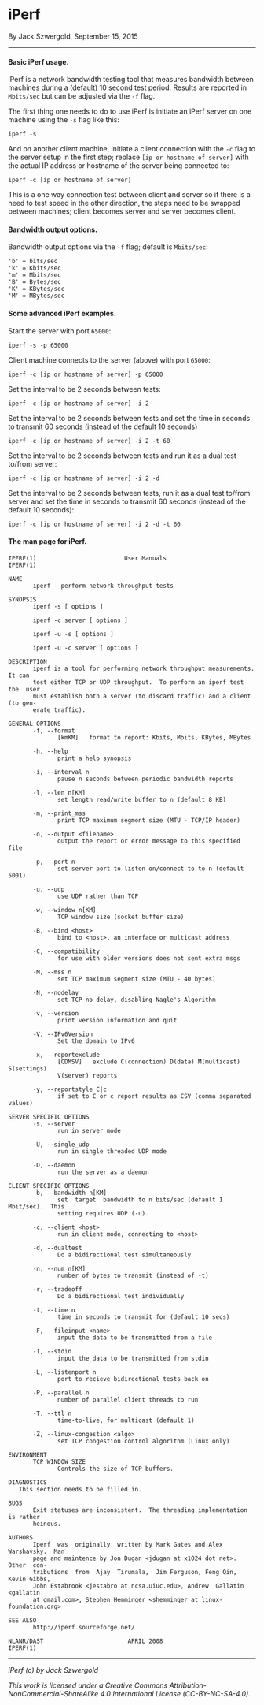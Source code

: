 # iPerf

By Jack Szwergold, September 15, 2015

***

#### Basic iPerf usage.

iPerf is a network bandwidth testing tool that measures bandwidth between machines during a (default) 10 second test period. Results are reported in `Mbits/sec` but can be adjusted via the `-f` flag.

The first thing one needs to do to use iPerf is initiate an iPerf server on one machine using the `-s` flag like this:

	iperf -s

And on another client machine, initiate a client connection with the `-c` flag to the server setup in the first step; replace `[ip or hostname of server]` with the actual IP address or hostname of the server being connected to:

	iperf -c [ip or hostname of server]

This is a one way connection test between client and server so if there is a need to test speed in the other direction, the steps need to be swapped between machines; client becomes server and server becomes client.

#### Bandwidth output options.

Bandwidth output options via the `-f` flag; default is `Mbits/sec`:

	'b' = bits/sec
	'k' = Kbits/sec
	'm' = Mbits/sec
	'B' = Bytes/sec
	'K' = KBytes/sec
	'M' = MBytes/sec

#### Some advanced iPerf examples.

Start the server with port `65000`:

    iperf -s -p 65000

Client machine connects to the server (above) with port `65000`:

    iperf -c [ip or hostname of server] -p 65000

Set the interval to be 2 seconds between tests:

    iperf -c [ip or hostname of server] -i 2

Set the interval to be 2 seconds between tests and set the time in seconds to transmit 60 seconds (instead of the default 10 seconds)

    iperf -c [ip or hostname of server] -i 2 -t 60

Set the interval to be 2 seconds between tests and run it as a dual test to/from server:

    iperf -c [ip or hostname of server] -i 2 -d

Set the interval to be 2 seconds between tests, run it as a dual test to/from server and set the time in seconds to transmit 60 seconds (instead of the default 10 seconds):

    iperf -c [ip or hostname of server] -i 2 -d -t 60

#### The man page for iPerf.

	IPERF(1)                         User Manuals                         IPERF(1)
	
	NAME
	       iperf - perform network throughput tests
	
	SYNOPSIS
	       iperf -s [ options ]
	
	       iperf -c server [ options ]
	
	       iperf -u -s [ options ]
	
	       iperf -u -c server [ options ]
	
	DESCRIPTION
	       iperf is a tool for performing network throughput measurements.  It can
	       test either TCP or UDP throughput.  To perform an iperf test  the  user
	       must establish both a server (to discard traffic) and a client (to gen-
	       erate traffic).
	
	GENERAL OPTIONS
	       -f, --format
	              [kmKM]   format to report: Kbits, Mbits, KBytes, MBytes
	
	       -h, --help
	              print a help synopsis
	
	       -i, --interval n
	              pause n seconds between periodic bandwidth reports
	
	       -l, --len n[KM]
	              set length read/write buffer to n (default 8 KB)
	
	       -m, --print_mss
	              print TCP maximum segment size (MTU - TCP/IP header)
	
	       -o, --output <filename>
	              output the report or error message to this specified file
	
	       -p, --port n
	              set server port to listen on/connect to to n (default 5001)
	
	       -u, --udp
	              use UDP rather than TCP
	
	       -w, --window n[KM]
	              TCP window size (socket buffer size)
	
	       -B, --bind <host>
	              bind to <host>, an interface or multicast address
	
	       -C, --compatibility
	              for use with older versions does not sent extra msgs
	
	       -M, --mss n
	              set TCP maximum segment size (MTU - 40 bytes)
	
	       -N, --nodelay
	              set TCP no delay, disabling Nagle's Algorithm
	
	       -v, --version
	              print version information and quit
	
	       -V, --IPv6Version
	              Set the domain to IPv6
	
	       -x, --reportexclude
	              [CDMSV]   exclude C(connection) D(data) M(multicast) S(settings)
	              V(server) reports
	
	       -y, --reportstyle C|c
	              if set to C or c report results as CSV (comma separated values)
	
	SERVER SPECIFIC OPTIONS
	       -s, --server
	              run in server mode
	
	       -U, --single_udp
	              run in single threaded UDP mode
	
	       -D, --daemon
	              run the server as a daemon
	
	CLIENT SPECIFIC OPTIONS
	       -b, --bandwidth n[KM]
	              set  target  bandwidth to n bits/sec (default 1 Mbit/sec).  This
	              setting requires UDP (-u).
	
	       -c, --client <host>
	              run in client mode, connecting to <host>
	
	       -d, --dualtest
	              Do a bidirectional test simultaneously
	
	       -n, --num n[KM]
	              number of bytes to transmit (instead of -t)
	
	       -r, --tradeoff
	              Do a bidirectional test individually
	
	       -t, --time n
	              time in seconds to transmit for (default 10 secs)
	
	       -F, --fileinput <name>
	              input the data to be transmitted from a file
	
	       -I, --stdin
	              input the data to be transmitted from stdin
	
	       -L, --listenport n
	              port to recieve bidirectional tests back on
	
	       -P, --parallel n
	              number of parallel client threads to run
	
	       -T, --ttl n
	              time-to-live, for multicast (default 1)
	
	       -Z, --linux-congestion <algo>
	              set TCP congestion control algorithm (Linux only)
	
	ENVIRONMENT
	       TCP_WINDOW_SIZE
	              Controls the size of TCP buffers.
	
	DIAGNOSTICS
       This section needs to be filled in.

	BUGS
	       Exit statuses are inconsistent.  The threading implementation is rather
	       heinous.
	
	AUTHORS
	       Iperf  was  originally  written by Mark Gates and Alex Warshavsky.  Man
	       page and maintence by Jon Dugan <jdugan at x1024 dot net>.  Other  con-
	       tributions  from  Ajay  Tirumala,  Jim Ferguson, Feng Qin, Kevin Gibbs,
	       John Estabrook <jestabro at ncsa.uiuc.edu>, Andrew  Gallatin  <gallatin
	       at gmail.com>, Stephen Hemminger <shemminger at linux-foundation.org>
	
	SEE ALSO
	       http://iperf.sourceforge.net/
	
	NLANR/DAST                        APRIL 2008                          IPERF(1)

***

*iPerf (c) by Jack Szwergold*

*This work is licensed under a Creative Commons Attribution-NonCommercial-ShareAlike 4.0 International License (CC-BY-NC-SA-4.0).*